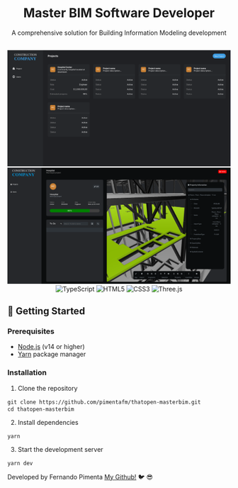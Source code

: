 <div align="center">
  <h1>Master BIM Software Developer</h1>
  <p>A comprehensive solution for Building Information Modeling development</p>
  <br>
  <img width="600" src="assets/01.png" alt="Master BIM Software Developer Interface">
  <br>
  <img width="600" src="assets/02.png" alt="Master BIM Software Developer Interface">
  <br>
</div>

<div align="center">
  <img alt="TypeScript" src="https://img.shields.io/badge/TypeScript-3178C6?style=for-the-badge&logo=typescript&logoColor=white">
  <img alt="HTML5" src="https://img.shields.io/badge/HTML5-E34F26?style=for-the-badge&logo=html5&logoColor=white">
  <img alt="CSS3" src="https://img.shields.io/badge/CSS3-1572B6?style=for-the-badge&logo=css3&logoColor=white">
  <img alt="Three.js" src="https://img.shields.io/badge/Three.js-black?style=for-the-badge&logo=three.js&logoColor=white">
</div>

## 🚀 Getting Started

### Prerequisites

- [Node.js](https://nodejs.org/) (v14 or higher)
- [Yarn](https://yarnpkg.com/) package manager

### Installation

1. Clone the repository

```shell
git clone https://github.com/pimentafm/thatopen-masterbim.git
cd thatopen-masterbim
```

2. Install dependencies

```shell
yarn
```

3. Start the development server

```shell
yarn dev
```

Developed by Fernando Pimenta [My Github!](https://github.com/pimentafm) :bird: :sunglasses:
